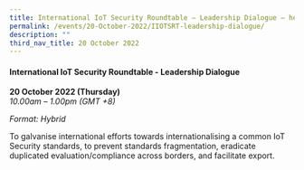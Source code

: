 ```yaml
---
title: International IoT Security Roundtable – Leadership Dialogue – hello
permalink: /events/20-October-2022/IIOTSRT-leadership-dialogue/
description: ""
third_nav_title: 20 October 2022
---
```


#### **International IoT Security Roundtable - Leadership Dialogue**
 
**20 October 2022 (Thursday)**  
*10.00am – 1.00pm (GMT +8)*

*Format: Hybrid*

To galvanise international efforts towards internationalising a common IoT Security standards, to prevent standards fragmentation, eradicate duplicated evaluation/compliance across borders, and facilitate export.